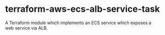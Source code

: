 # terraform-aws-ecs-alb-service-task
A Terraform module which implements an ECS service which exposes a web service via ALB.
